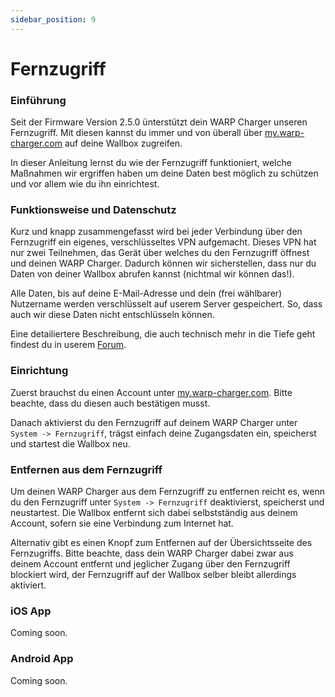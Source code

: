 ```yaml
---
sidebar_position: 9
---
```


# Fernzugriff

### Einführung
Seit der Firmware Version 2.5.0 ünterstützt dein WARP Charger unseren Fernzugriff. Mit diesen kannst du immer und von überall über [my.warp-charger.com](https://my.warp-charger.com) auf deine Wallbox zugreifen. 

In dieser Anleitung lernst du wie der Fernzugriff funktioniert, welche Maßnahmen wir ergriffen haben um deine Daten best möglich zu schützen und vor allem wie du ihn einrichtest.

### Funktionsweise und Datenschutz
Kurz und knapp zusammengefasst wird bei jeder Verbindung über den Fernzugriff ein eigenes, verschlüsseltes VPN aufgemacht. Dieses VPN hat nur zwei Teilnehmen, das Gerät über welches du den Fernzugriff öffnest und deinen WARP Charger. Dadurch können wir sicherstellen, dass nur du  Daten von deiner Wallbox abrufen kannst (nichtmal wir können das!).

Alle Daten, bis auf deine E-Mail-Adresse und dein (frei wählbarer) Nutzername werden verschlüsselt auf userem Server gespeichert. So, dass auch wir diese Daten nicht entschlüsseln können.

Eine detailiertere Beschreibung, die auch technisch mehr in die Tiefe geht findest du in userem [Forum](https://www.tinkerunity.org/topic/12365-fernzugriff-alpha).

### Einrichtung
Zuerst brauchst du einen Account unter [my.warp-charger.com](https://my.warp-charger.com). Bitte beachte, dass du diesen auch bestätigen musst.

Danach aktivierst du den Fernzugriff auf deinem WARP Charger unter `System -> Fernzugriff`, trägst einfach deine Zugangsdaten ein, speicherst und startest die Wallbox neu.

### Entfernen aus dem Fernzugriff
Um deinen WARP Charger aus dem Fernzugriff zu entfernen reicht es, wenn du den Fernzugriff unter `System -> Fernzugriff` deaktivierst, speicherst und neustartest. Die Wallbox entfernt sich dabei selbstständig aus deinem Account, sofern sie eine Verbindung zum Internet hat.

Alternativ gibt es einen Knopf zum Entfernen auf der Übersichtsseite des Fernzugriffs. Bitte beachte, dass dein WARP Charger dabei zwar aus deinem Account entfernt und jeglicher Zugang über den Fernzugriff blockiert wird, der Fernzugriff auf der Wallbox selber bleibt allerdings aktiviert.

### iOS App
Coming soon.

### Android App
Coming soon.

